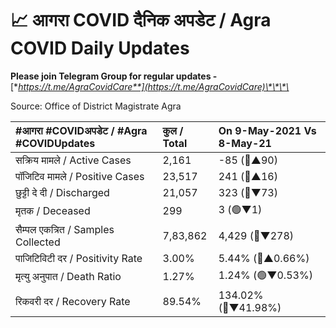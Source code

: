 # 📈 आगरा COVID दैनिक अपडेट / Agra COVID Daily Updates

**Please join Telegram Group for regular updates -** [**https://t.me/AgraCovidCare**](https://t.me/AgraCovidCare)\*\*\*\*

Source: Office of District Magistrate Agra

| \#**आगरा \#COVIDअपडेट / \#Agra \#COVIDUpdates** | कुल / **Total** | **On 9-May-2021 Vs 8-May-21** |
| :--- | :--- | :--- |
| सक्रिय मामले / Active Cases | 2,161 | -85 \(🔴▲90\) |
| पॉजिटिव मामले / Positive Cases | 23,517 | 241 \(🔴▲16\) |
| छुट्टी दे दी / Discharged | 21,057 | 323 \(🔴▼73\) |
| मृतक / Deceased | 299 | 3 \(🟢▼1\) |
| सैम्पल एकत्रित / Samples Collected | 7,83,862 | 4,429 \(🔴▼278\) |
| पाजिटिविटी दर / Positivity Rate | 3.00% | 5.44% \(🔴▲0.66%\) |
| मृत्यु अनुपात / Death Ratio | 1.27% | 1.24% \(🟢▼0.53%\) |
| रिकवरी दर / Recovery Rate | 89.54% | 134.02% \(🔴▼41.98%\) |

